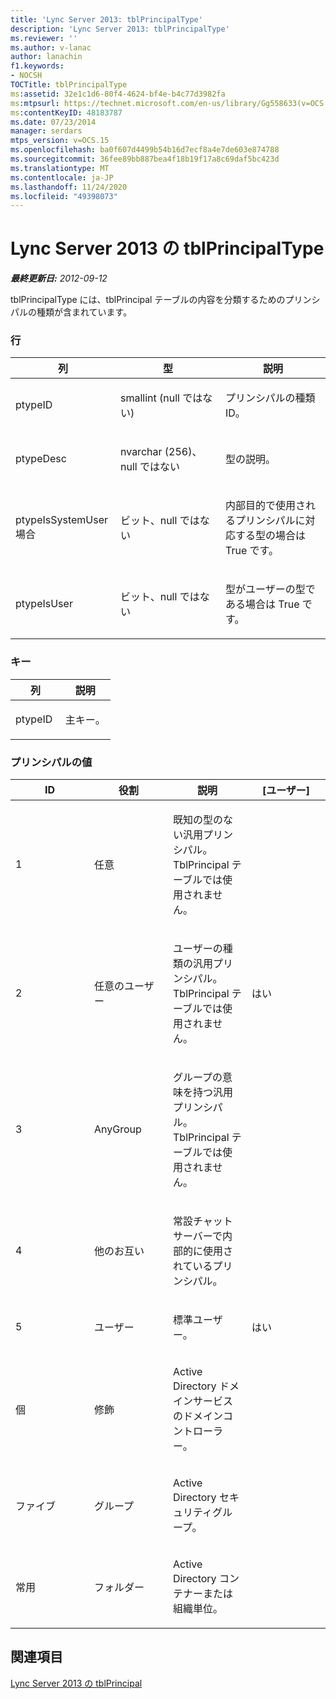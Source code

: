 ```yaml
---
title: 'Lync Server 2013: tblPrincipalType'
description: 'Lync Server 2013: tblPrincipalType'
ms.reviewer: ''
ms.author: v-lanac
author: lanachin
f1.keywords:
- NOCSH
TOCTitle: tblPrincipalType
ms:assetid: 32e1c1d6-80f4-4624-bf4e-b4c77d3982fa
ms:mtpsurl: https://technet.microsoft.com/en-us/library/Gg558633(v=OCS.15)
ms:contentKeyID: 48183787
ms.date: 07/23/2014
manager: serdars
mtps_version: v=OCS.15
ms.openlocfilehash: ba0f607d4499b54b16d7ecf8a4e7de603e874788
ms.sourcegitcommit: 36fee89bb887bea4f18b19f17a8c69daf5bc423d
ms.translationtype: MT
ms.contentlocale: ja-JP
ms.lasthandoff: 11/24/2020
ms.locfileid: "49398073"
---
```

# <a name="tblprincipaltype-in-lync-server-2013"></a>Lync Server 2013 の tblPrincipalType

<div data-xmlns="http://www.w3.org/1999/xhtml">

<div class="topic" data-xmlns="http://www.w3.org/1999/xhtml" data-msxsl="urn:schemas-microsoft-com:xslt" data-cs="https://msdn.microsoft.com/">

<div data-asp="https://msdn2.microsoft.com/asp">



</div>

<div id="mainSection">

<div id="mainBody">

<span> </span>

_**最終更新日:** 2012-09-12_

tblPrincipalType には、tblPrincipal テーブルの内容を分類するためのプリンシパルの種類が含まれています。

### <a name="columns"></a>行

<table>
<colgroup>
<col style="width: 33%" />
<col style="width: 33%" />
<col style="width: 33%" />
</colgroup>
<thead>
<tr class="header">
<th>列</th>
<th>型</th>
<th>説明</th>
</tr>
</thead>
<tbody>
<tr class="odd">
<td><p>ptypeID</p></td>
<td><p>smallint (null ではない)</p></td>
<td><p>プリンシパルの種類 ID。</p></td>
</tr>
<tr class="even">
<td><p>ptypeDesc</p></td>
<td><p>nvarchar (256)、null ではない</p></td>
<td><p>型の説明。</p></td>
</tr>
<tr class="odd">
<td><p>ptypeIsSystemUser 場合</p></td>
<td><p>ビット、null ではない</p></td>
<td><p>内部目的で使用されるプリンシパルに対応する型の場合は True です。</p></td>
</tr>
<tr class="even">
<td><p>ptypeIsUser</p></td>
<td><p>ビット、null ではない</p></td>
<td><p>型がユーザーの型である場合は True です。</p></td>
</tr>
</tbody>
</table>


### <a name="key"></a>キー

<table>
<colgroup>
<col style="width: 50%" />
<col style="width: 50%" />
</colgroup>
<thead>
<tr class="header">
<th>列</th>
<th>説明</th>
</tr>
</thead>
<tbody>
<tr class="odd">
<td><p>ptypeID</p></td>
<td><p>主キー。</p></td>
</tr>
</tbody>
</table>


### <a name="principal-values"></a>プリンシパルの値

<table>
<colgroup>
<col style="width: 25%" />
<col style="width: 25%" />
<col style="width: 25%" />
<col style="width: 25%" />
</colgroup>
<thead>
<tr class="header">
<th>ID</th>
<th>役割</th>
<th>説明</th>
<th>[ユーザー]</th>
</tr>
</thead>
<tbody>
<tr class="odd">
<td><p>1</p></td>
<td><p>任意</p></td>
<td><p>既知の型のない汎用プリンシパル。 TblPrincipal テーブルでは使用されません。</p></td>
<td></td>
</tr>
<tr class="even">
<td><p>2</p></td>
<td><p>任意のユーザー</p></td>
<td><p>ユーザーの種類の汎用プリンシパル。 TblPrincipal テーブルでは使用されません。</p></td>
<td><p>はい</p></td>
</tr>
<tr class="odd">
<td><p>3</p></td>
<td><p>AnyGroup</p></td>
<td><p>グループの意味を持つ汎用プリンシパル。 TblPrincipal テーブルでは使用されません。</p></td>
<td></td>
</tr>
<tr class="even">
<td><p>4</p></td>
<td><p>他のお互い</p></td>
<td><p>常設チャットサーバーで内部的に使用されているプリンシパル。</p></td>
<td></td>
</tr>
<tr class="odd">
<td><p>5</p></td>
<td><p>ユーザー</p></td>
<td><p>標準ユーザー。</p></td>
<td><p>はい</p></td>
</tr>
<tr class="even">
<td><p>個</p></td>
<td><p>修飾</p></td>
<td><p>Active Directory ドメインサービスのドメインコントローラー。</p></td>
<td></td>
</tr>
<tr class="odd">
<td><p>ファイブ</p></td>
<td><p>グループ</p></td>
<td><p>Active Directory セキュリティグループ。</p></td>
<td></td>
</tr>
<tr class="even">
<td><p>常用</p></td>
<td><p>フォルダー</p></td>
<td><p>Active Directory コンテナーまたは組織単位。</p></td>
<td></td>
</tr>
</tbody>
</table>


<div>

## <a name="see-also"></a>関連項目


[Lync Server 2013 の tblPrincipal](lync-server-2013-tblprincipal.md)  
  

</div>

</div>

<span> </span>

</div>

</div>

</div>

